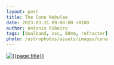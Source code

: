 ```yaml
---
layout: post
title: The Cone Nebulae
date: 2023-03-31 09:00:00 +0100
author: Antonio Ribeiro
tags: [dualband, osc, 80mm, refractor]
photo: /astrophotos/assets/images/cone
---
```


[![{{page.title}}]({{page.photo}}.jpg)]({{page.photo}}.jpg)